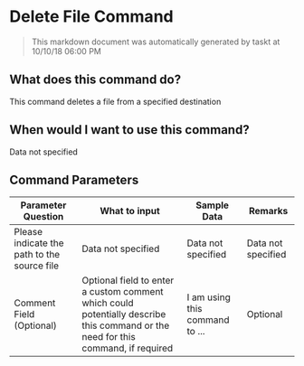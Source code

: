 <!--TITLE: Delete File Command -->
<!-- SUBTITLE: a command in the File Operation Commands group -->
# Delete File Command


> This markdown document was automatically generated by taskt at 10/10/18 06:00 PM


## What does this command do?
This command deletes a file from a specified destination


## When would I want to use this command?
Data not specified


## Command Parameters
| Parameter Question   	| What to input  	|  Sample Data 	| Remarks  	|
| ---                    | ---               | ---           | ---       |
|Please indicate the path to the source file|Data not specified|Data not specified|Data not specified|
|Comment Field (Optional)|Optional field to enter a custom comment which could potentially describe this command or the need for this command, if required|I am using this command to ...|Optional|


